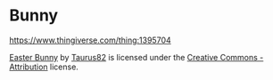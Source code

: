 # Bunny

https://www.thingiverse.com/thing:1395704

[Easter Bunny](https://www.thingiverse.com/thing:1395704) by [Taurus82](https://www.thingiverse.com/Taurus82) is licensed under the [Creative Commons - Attribution](https://creativecommons.org/licenses/by/3.0/) license.
